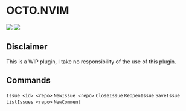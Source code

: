 # OCTO.NVIM

![](https://i.imgur.com/JWkHXSa.png)
![](https://i.imgur.com/UuYyncG.png)

## Disclaimer

This is a WIP plugin, I take no responsibility of the use of this plugin.

## Commands

`Issue <id> <repo>`
`NewIssue <repo>`
`CloseIssue`
`ReopenIssue`
`SaveIssue`
`ListIssues <repo>`
`NewComment`
